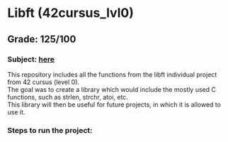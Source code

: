 # Libft (42cursus_lvl0)
## Grade: 125/100
### Subject: [here](Extras/en.subject.pdf)

This repository includes all the functions from the libft individual project from 42 cursus (level 0).<br />
The goal was to create a library which would include the mostly used C functions, such as strlen, strchr, atoi, etc.<br />
This library will then be useful for future projects, in which it is allowed to use it.<br />

### Steps to run the project:
